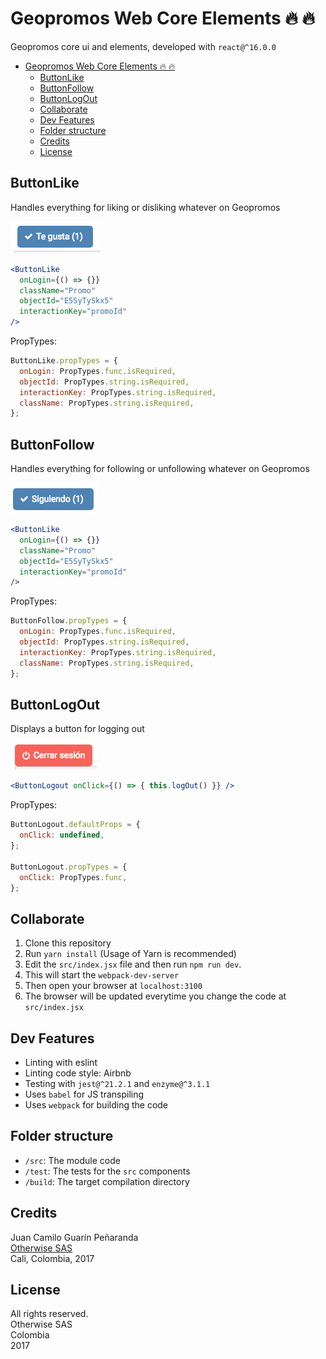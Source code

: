 # Geopromos Web Core Elements 🔥 🔥

Geopromos core ui and elements, developed with `react@^16.0.0` 

<!-- TOC -->

- [Geopromos Web Core Elements 🔥 🔥](#geopromos-web-core-elements-🔥-🔥)
  - [ButtonLike](#buttonlike)
  - [ButtonFollow](#buttonfollow)
  - [ButtonLogOut](#buttonlogout)
  - [Collaborate](#collaborate)
  - [Dev Features](#dev-features)
  - [Folder structure](#folder-structure)
  - [Credits](#credits)
  - [License](#license)

<!-- /TOC -->

## ButtonLike
Handles everything for liking or disliking whatever on Geopromos

![img](./repo/like.png)

```jsx
<ButtonLike
  onLogin={() => {}}
  className="Promo"
  objectId="E5SyTySkx5"
  interactionKey="promoId"
/>
```
PropTypes: 
```js
ButtonLike.propTypes = {
  onLogin: PropTypes.func.isRequired,
  objectId: PropTypes.string.isRequired,
  interactionKey: PropTypes.string.isRequired,
  className: PropTypes.string.isRequired,
};
```

## ButtonFollow
Handles everything for following or unfollowing whatever on Geopromos

![img](./repo/follow.png)

```jsx
<ButtonLike
  onLogin={() => {}}
  className="Promo"
  objectId="E5SyTySkx5"
  interactionKey="promoId"
/>
```
PropTypes: 
```js
ButtonFollow.propTypes = {
  onLogin: PropTypes.func.isRequired,
  objectId: PropTypes.string.isRequired,
  interactionKey: PropTypes.string.isRequired,
  className: PropTypes.string.isRequired,
};
```

## ButtonLogOut
Displays a button for logging out

![img](./repo/logout.png)

```jsx
<ButtonLogout onClick={() => { this.logOut() }} />
```

PropTypes: 
```js
ButtonLogout.defaultProps = {
  onClick: undefined,
};

ButtonLogout.propTypes = {
  onClick: PropTypes.func,
};
```

## Collaborate
1. Clone this repository
1. Run `yarn install` (Usage of Yarn is recommended)
1. Edit the `src/index.jsx` file and then run `npm run dev`.  
1. This will start the `webpack-dev-server` 
1. Then open your browser at `localhost:3100`
1. The browser will be updated everytime you change the code at `src/index.jsx`

## Dev Features
* Linting with eslint
* Linting code style: Airbnb
* Testing with `jest@^21.2.1` and `enzyme@^3.1.1`
* Uses `babel` for JS transpiling
* Uses `webpack` for building the code

## Folder structure
* `/src`: The module code
* `/test`: The tests for the `src` components
* `/build`: The target compilation directory

## Credits
Juan Camilo Guarín Peñaranda  
[Otherwise SAS](https://github.com/owsas)  
Cali, Colombia, 2017

## License
All rights reserved.  
Otherwise SAS  
Colombia  
2017

